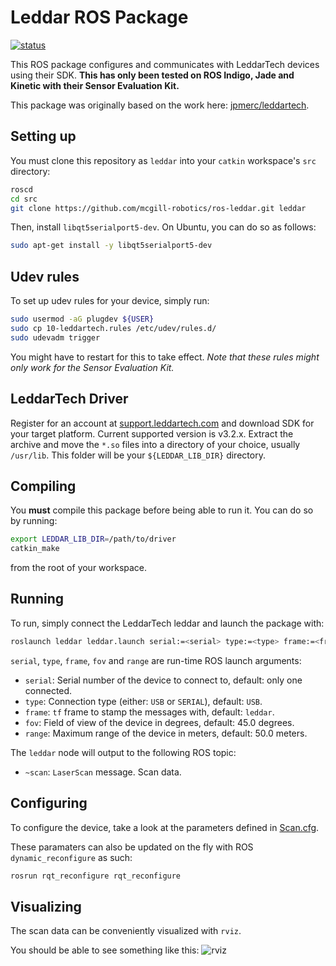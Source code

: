 Leddar ROS Package
==================

[status]: https://dev.mcgillrobotics.com/buildStatus/icon?job=ros-leddar/master
[url]: https://dev.mcgillrobotics.com/job/ros-leddar/job/master
[![status]][url]

This ROS package configures and communicates with LeddarTech devices using
their SDK. **This has only been tested on ROS Indigo, Jade and Kinetic with
their Sensor Evaluation Kit.**

This package was originally based on the work here:
[jpmerc/leddartech](https://github.com/jpmerc/leddartech).

Setting up
----------
You must clone this repository as `leddar` into your `catkin` workspace's
`src` directory:

```bash
roscd
cd src
git clone https://github.com/mcgill-robotics/ros-leddar.git leddar
```

Then, install `libqt5serialport5-dev`. On Ubuntu, you can do so as follows:

```bash
sudo apt-get install -y libqt5serialport5-dev
```

Udev rules
----------
To set up udev rules for your device, simply run:

```bash
sudo usermod -aG plugdev ${USER}
sudo cp 10-leddartech.rules /etc/udev/rules.d/
sudo udevadm trigger
```

You might have to restart for this to take effect.
*Note that these rules might only work for the Sensor Evaluation Kit.*

LeddarTech Driver
-----------------
Register for an account at
[support.leddartech.com](https://support.leddartech.com) and download SDK for
your target platform. Current supported version is v3.2.x.
Extract the archive and move the `*.so` files into a directory of your choice,
usually `/usr/lib`. This folder will be your `${LEDDAR_LIB_DIR}` directory.

Compiling
---------
You **must** compile this package before being able to run it. You can do so
by running:

```bash
export LEDDAR_LIB_DIR=/path/to/driver
catkin_make
```

from the root of your workspace.

Running
-------
To run, simply connect the LeddarTech leddar and launch the package with:

```bash
roslaunch leddar leddar.launch serial:=<serial> type:=<type> frame:=<frame_id> fov:=<fov> range:=<range>
```

`serial`, `type`, `frame`, `fov` and `range`  are run-time ROS launch arguments:
- `serial`: Serial number of the device to connect to, default: only one
connected.
- `type`: Connection type (either: `USB` or `SERIAL`), default: `USB`.
- `frame`: `tf` frame to stamp the messages with, default: `leddar`.
- `fov`: Field of view of the device in degrees, default: 45.0 degrees.
- `range`: Maximum range of the device in meters, default: 50.0 meters.

The `leddar` node will output to the following ROS topic:
- `~scan`: `LaserScan` message. Scan data.

Configuring
-----------
To configure the device, take a look at the parameters defined
in [Scan.cfg](cfg/Scan.cfg).

These paramaters can also be updated on the fly with ROS `dynamic_reconfigure`
as such:

```bash
rosrun rqt_reconfigure rqt_reconfigure
```

Visualizing
-----------
The scan data can be conveniently visualized with `rviz`.

You should be able to see something like this:
![rviz](https://cloud.githubusercontent.com/assets/723610/12699528/8cbbe460-c78c-11e5-801d-e6c24fc7da47.png)
